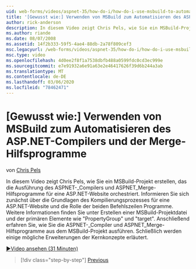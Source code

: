 ```yaml
---
uid: web-forms/videos/aspnet-35/how-do-i/how-do-i-use-msbuild-to-automate-the-aspnet-compiler-and-merge-utilities
title: '[Gewusst wie:] Verwenden von MSBuild zum Automatisieren des ASP.NET-Compilers und der Merge-Hilfsprogramme | Microsoft-Dokumentation'
author: rick-anderson
description: In diesem Video zeigt Chris Pels, wie Sie ein MSBuild-Projekt erstellen, das die Ausführung der aspnet_compiler und aspnet_merge Hilfsprogramme für einen ASP... orchestriert.
ms.author: riande
ms.date: 08/07/2008
ms.assetid: 14f2b333-59f5-4ae4-88db-2a78f809cef3
msc.legacyurl: /web-forms/videos/aspnet-35/how-do-i/how-do-i-use-msbuild-to-automate-the-aspnet-compiler-and-merge-utilities
msc.type: video
ms.openlocfilehash: 4d0ee2f8f1a7538dbfb488a0599fdc0cd3ec999e
ms.sourcegitcommit: e7e91932a6e91a63e2e46417626f39d6b244a3ab
ms.translationtype: MT
ms.contentlocale: de-DE
ms.lasthandoff: 03/06/2020
ms.locfileid: "78462471"
---
```

# <a name="how-do-i-use-msbuild-to-automate-the-aspnet-compiler-and-merge-utilities"></a>[Gewusst wie:] Verwenden von MSBuild zum Automatisieren des ASP.NET-Compilers und der Merge-Hilfsprogramme

von [Chris Pels](https://twitter.com/chrispels)

In diesem Video zeigt Chris Pels, wie Sie ein MSBuild-Projekt erstellen, das die Ausführung des ASPNET-\_Compilers und ASPNET\_Merge-Hilfsprogramme für eine ASP.NET-Website orchestriert. Informieren Sie sich zunächst über die Grundlagen des Kompilierungsprozesses für eine ASP.NET-Website und die Rolle der beiden Befehlszeilen Programme. Weitere Informationen finden Sie unter Erstellen einer MSBuild-Projektdatei und der primären Elemente wie "PropertyGroup" und "target". Anschließend erfahren Sie, wie Sie die ASPNET-\_Compiler und ASPNET\_Merge-Hilfsprogramme aus dem MSBuild-Projekt ausführen. Schließlich werden einige mögliche Erweiterungen der Kernkonzepte erläutert.

[&#9654;Video ansehen (31 Minuten)](https://channel9.msdn.com/Blogs/ASP-NET-Site-Videos/how-do-i-use-msbuild-to-automate-the-aspnet-compiler-and-merge-utilities)

> [!div class="step-by-step"]
> [Previous](how-do-i-serialize-a-graph-with-the-entity-framework.md)
